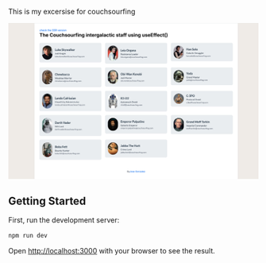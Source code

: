 This is my excersise for couchsourfing

![Couchsourfing Example](readmeexample.png)

## Getting Started

First, run the development server:

```bash
npm run dev
```

Open [http://localhost:3000](http://localhost:3000) with your browser to see the result.



